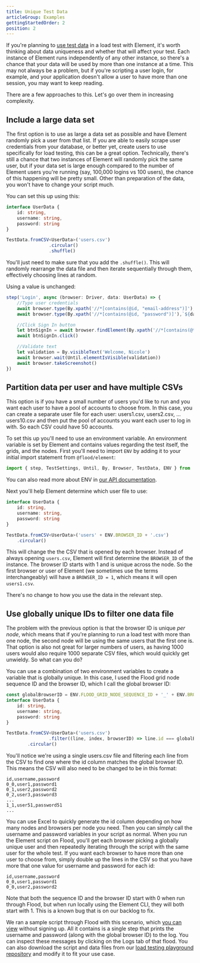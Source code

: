 ```yaml
---
title: Unique Test Data
articleGroup: Examples
gettingStartedOrder: 2
position: 2
---
```



If you're planning to [use test data](/docs/1.0/getting-started/08-test-data) in a load test with Element, it's worth thinking about data uniqueness and whether that will affect your test. Each instance of Element runs independently of any other instance, so there's a chance that your data will be used by more than one instance at a time. This may not always be a problem, but if you're scripting a user login, for example, and your application doesn't allow a user to have more than one session, you may want to keep reading.

There are a few approaches to this. Let's go over them in increasing complexity.

## Include a large data set

The first option is to use as large a data set as possible and have Element randomly pick a user from that list. If you are able to easily scrape user credentials from your database, or better yet, create users to use specifically for load testing, this can be a great option. Technically, there's still a chance that two instances of Element will randomly pick the same user, but if your data set is large enough compared to the number of Element users you're running (say, 100,000 logins vs 100 users), the chance of this happening will be pretty small. Other than preparation of the data, you won't have to change your script much.

You can set this up using this:

```typescript
interface UserData {
	id: string,
	username: string,
	password: string
}

TestData.fromCSV<UserData>('users.csv')
				.circular()
				.shuffle()
```

You'll just need to make sure that you add the `.shuffle()`. This will randomly rearrange the data file and then iterate sequentially through them, effectively choosing lines at random.

Using a value is unchanged:

```typescript
step('Login', async (browser: Driver, data: UserData) => {
	//Type user credentials
	await browser.type(By.xpath('//*[contains(@id, "email-address")]'),`${data.username}`)
	await browser.type(By.xpath('//*[contains(@id, "password")]'),`${data.username}`)

	//Click Sign In button
	let btnSignIn = await browser.findElement(By.xpath('//*[contains(@type, "submit")]'))
	await btnSignIn.click()

	//Validate text
	let validation = By.visibleText('Welcome, Nicole')
	await browser.wait(Until.elementIsVisible(validation))
	await browser.takeScreenshot()
})
```

## Partition data per user and have multiple CSVs

This option is if you have a small number of users you'd like to run and you want each user to have a pool of accounts to choose from. In this case, you can create a separate user file for each user: users1.csv, users2.csv, ... users10.csv and then put the pool of accounts you want each user to log in with. So each CSV could have 50 accounts.

To set this up you'll need to use an environment variable. An environment variable is set by Element and contains values regarding the test itself, the grids, and the nodes. First you'll need to import `ENV` by adding it to your initial import statement from `@flood/element`:

```typescript
import { step, TestSettings, Until, By, Browser, TestData, ENV } from '@flood/element'
```

You can also read more about ENV in [our API documentation](/docs/1.0/api/DSL).

Next you'll help Element determine which user file to use:

```typescript
interface UserData {
	id: string,
	username: string,
	password: string
}

TestData.fromCSV<UserData>('users' + ENV.BROWSER_ID + '.csv')
	.circular()
```


This will change the the CSV that is opened by each browser. Instead of always opening `users.csv`, Element will first determine the `BROWSER_ID` of the instance. The browser ID starts with 1 and is unique across the node. So the first browser or user of Element (we sometimes use the terms interchangeably) will have a `BROWSER_ID = 1`, which means it will open `users1.csv`.

There's no change to how you use the data in the relevant step.

## Use globally unique IDs to filter one data file

The problem with the previous option is that the browser ID is unique _per node_, which means that if you're planning to run a load test with more than one node, the second node will be using the same users that the first one is. That option is also not great for larger numbers of users, as having 1000 users would also require 1000 separate CSV files, which would quickly get unwieldy. So what can you do?

You can use a combination of two environment variables to create a variable that is globally unique. In this case, I used the Flood grid node sequence ID and the browser ID, which I call the global browser ID:

```typescript
const globalBrowserID = ENV.FLOOD_GRID_NODE_SEQUENCE_ID + '_' + ENV.BROWSER_ID
interface UserData {
	id: string,
	username: string,
	password: string
}

TestData.fromCSV<UserData>('users.csv')
				.filter((line, index, browserID) => line.id === globalBrowserID)
      	.circular()
```

You'll notice we're using a single users.csv file and filtering each line from the CSV to find one where the id column matches the global browser ID. This means the CSV will also need to be changed to be in this format:

```csv
id,username,password
0_0,user1,password1
0_1,user2,password2
0_2,user3,password3
...
1_1,user51,password51
...
```

You can use Excel to quickly generate the id column depending on how many nodes and browsers per node you need. Then you can simply call the username and password variables in your script as normal. When you run the Element script on Flood, you'll get each browser picking a globally unique user and then repeatedly iterating through the script with the same user for the whole test. If you want each browser to have more than one user to choose from, simply double up the lines in the CSV so that you have more that one value for username and password for each id:

```csv
id,username,password
0_0,user1,password1
0_0,user2,password2
```

Note that both the sequence ID and the browser ID start with 0 when run through Flood, but when run locally using the Element CLI, they will both start with 1. This is a known bug that is on our backlog to fix.

We ran a sample script through Flood with this scenario, which [you can view](https://api.flood.io/JpQt7Xga) without signing up. All it contains is a single step that prints the username and password (along with the global browser ID) to the log. You can inspect these messages by clicking on the Logs tab of that flood. You can also download the script and data files from our [load testing playground repository](https://github.com/flood-io/load-testing-playground/tree/master/element/test-data) and modify it to fit your use case.
